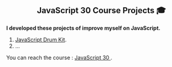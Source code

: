 <h2 align="center">JavaScript 30 Course Projects 🎓</h2>

<b> I developed these projects of improve myself on JavaScript.
</b>


1. [JavaScript Drum Kit](https://github.com/okandavut/30-days-of-javascript/tree/main/js-drum-kit).
2. ...



You can reach the course : [JavaScript 30 ](https://javascript30.com/).